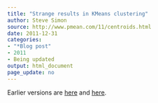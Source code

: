 ```yaml
---
title: "Strange results in KMeans clustering"
author: Steve Simon
source: http://www.pmean.com/11/centroids.html
date: 2011-12-31
categories:
- "*Blog post"
- 2011
- Being updated
output: html_document
page_update: no
---
```


Earlier versions are [here][sim1] and [here][sim2].

[sim1]: http://www.pmean.com/11/centroids.html
[sim2]: http://new.pmean.com/strange-clustering/
